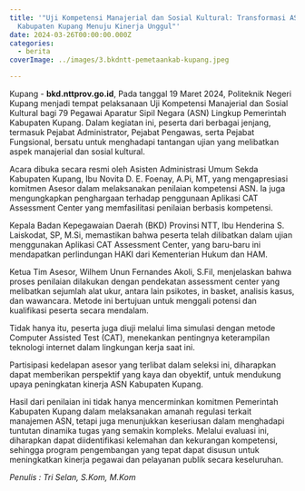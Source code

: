 ```yaml
---
title: '"Uji Kompetensi Manajerial dan Sosial Kultural: Transformasi ASN
  Kabupaten Kupang Menuju Kinerja Unggul"'
date: 2024-03-26T00:00:00.000Z
categories:
  - berita
coverImage: ../images/3.bkdntt-pemetaankab-kupang.jpeg

---
```


Kupang - **bkd.nttprov.go.id**, Pada tanggal 19 Maret 2024, Politeknik Negeri Kupang menjadi tempat pelaksanaan Uji Kompetensi Manajerial dan Sosial Kultural bagi 79 Pegawai Aparatur Sipil Negara (ASN) Lingkup Pemerintah Kabupaten Kupang. Dalam kegiatan ini, peserta dari berbagai jenjang, termasuk Pejabat Administrator, Pejabat Pengawas, serta Pejabat Fungsional, bersatu untuk menghadapi tantangan ujian yang melibatkan aspek manajerial dan sosial kultural.

Acara dibuka secara resmi oleh Asisten Administrasi Umum Sekda Kabupaten Kupang, Ibu Novita D. E. Foenay, A.Pi, MT, yang mengapresiasi komitmen Asesor dalam melaksanakan penilaian kompetensi ASN. Ia juga mengungkapkan penghargaan terhadap penggunaan Aplikasi CAT Assessment Center yang memfasilitasi penilaian berbasis kompetensi.

Kepala Badan Kepegawaian Daerah (BKD) Provinsi NTT, Ibu Henderina S. Laiskodat, SP, M.Si, memastikan bahwa peserta telah dilibatkan dalam ujian menggunakan Aplikasi CAT Assessment Center, yang baru-baru ini mendapatkan perlindungan HAKI dari Kementerian Hukum dan HAM.

Ketua Tim Asesor, Wilhem Unun Fernandes Akoli, S.Fil, menjelaskan bahwa proses penilaian dilakukan dengan pendekatan assessment center yang melibatkan sejumlah alat ukur, antara lain psikotes, in basket, analisis kasus, dan wawancara. Metode ini bertujuan untuk menggali potensi dan kualifikasi peserta secara mendalam.

Tidak hanya itu, peserta juga diuji melalui lima simulasi dengan metode Computer Assisted Test (CAT), menekankan pentingnya keterampilan teknologi internet dalam lingkungan kerja saat ini.

Partisipasi kedelapan asesor yang terlibat dalam seleksi ini, diharapkan dapat memberikan perspektif yang kaya dan obyektif, untuk mendukung upaya peningkatan kinerja ASN Kabupaten Kupang.

Hasil dari penilaian ini tidak hanya mencerminkan komitmen Pemerintah Kabupaten Kupang dalam melaksanakan amanah regulasi terkait manajemen ASN, tetapi juga menunjukkan keseriusan dalam menghadapi tuntutan dinamika tugas yang semakin kompleks. Melalui evaluasi ini, diharapkan dapat diidentifikasi kelemahan dan kekurangan kompetensi, sehingga program pengembangan yang tepat dapat disusun untuk meningkatkan kinerja pegawai dan pelayanan publik secara keseluruhan.

*Penulis : Tri Selan, S.Kom, M.Kom*
